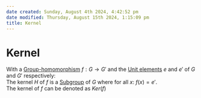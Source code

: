 ```yaml
---  
date created: Sunday, August 4th 2024, 4:42:52 pm  
date modified: Thursday, August 15th 2024, 1:15:09 pm  
title: Kernel  
---  
```

# Kernel  
With a [Group-homomorphism](./Morphisms/Group-homomorphism.md) $f: G \rightarrow G'$ and the [Unit elements](../Unit20Element.md) $e$ and $e'$ of $G$ and $G'$ respectively:  
The kernel $H$ of $f$ is a [Subgroup](./Subgroup.md) of $G$ where for all $x$: $f(x)=e'$.  
The kernel of $f$ can be denoted as $Ker(f)$